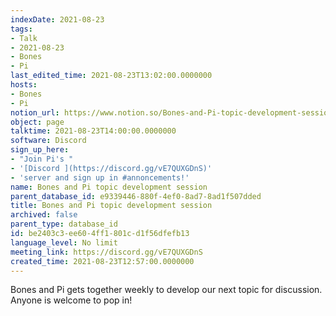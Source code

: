 ```yaml
---
indexDate: 2021-08-23
tags:
- Talk
- 2021-08-23
- Bones
- Pi
last_edited_time: 2021-08-23T13:02:00.0000000
hosts:
- Bones
- Pi
notion_url: https://www.notion.so/Bones-and-Pi-topic-development-session-be2403c3ee604ff1801cd1f56dfefb13
object: page
talktime: 2021-08-23T14:00:00.0000000
software: Discord
sign_up_here:
- "Join Pi's "
- '[Discord ](https://discord.gg/vE7QUXGDnS)'
- 'server and sign up in #annoncements!'
name: Bones and Pi topic development session
parent_database_id: e9339446-880f-4ef0-8ad7-8ad1f507dded
title: Bones and Pi topic development session
archived: false
parent_type: database_id
id: be2403c3-ee60-4ff1-801c-d1f56dfefb13
language_level: No limit
meeting_link: https://discord.gg/vE7QUXGDnS
created_time: 2021-08-23T12:57:00.0000000
---
```


Bones and Pi gets together weekly to develop our next topic for discussion.
Anyone is welcome to pop in!










